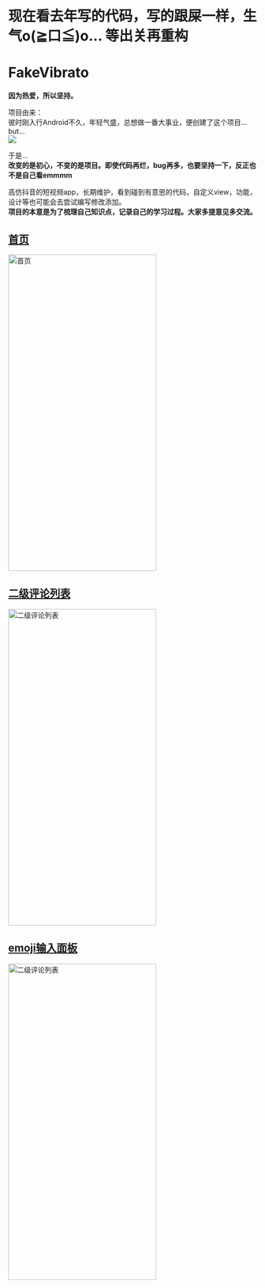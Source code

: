# 现在看去年写的代码，写的跟屎一样，生气o(≧口≦)o... 等出关再重构


# FakeVibrato  
**因为热爱，所以坚持。**  

项目由来：  
彼时刚入行Android不久，年轻气盛，总想做一番大事业，便创建了这个项目...  
but...  
<img src="https://github.com/chen188669/FakeVibrato/blob/master/images/783a806a81b4e6e3075d0eb1c3a58a1.jpg" />  
 
 
于是...  
**改变的是初心，不变的是项目。即使代码再烂，bug再多，也要坚持一下，反正也不是自己看emmmm**
 
高仿抖音的短视频app，长期维护，看到碰到有意思的代码，自定义view，功能，设计等也可能会去尝试编写修改添加。  
**项目的本意是为了梳理自己知识点，记录自己的学习过程。大家多提意见多交流。**  

## [首页](https://github.com/chen188669/FakeVibrato/blob/master/app/src/main/java/com/chen/fakevibrato/ui/home/view/HomeFragment.java)  
<img src="https://github.com/chen188669/FakeVibrato/blob/master/images/1563347927348.gif" width="300" height="640" alt="首页"/>  

## [二级评论列表](https://github.com/chen188669/FakeVibrato/blob/master/app/src/main/java/com/chen/fakevibrato/widget/CommentDialog.java)  
<img src="https://github.com/chen188669/FakeVibrato/blob/master/images/1563348259710.gif" width="300" height="640" alt="二级评论列表"/>  

## [emoji输入面板](https://github.com/chen188669/FakeVibrato/blob/master/app/src/main/java/com/chen/fakevibrato/widget/emojipanel/EmojiActivity.java)  
<img src="https://github.com/chen188669/FakeVibrato/blob/master/images/1563348452350.gif" width="300" height="640" alt="二级评论列表"/>

